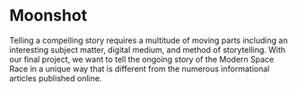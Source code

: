 # Moonshot
Telling a compelling story requires a multitude of moving parts including an interesting subject matter, digital medium, and method of storytelling. With our final project, we want to tell the ongoing story of the Modern Space Race in a unique way that is different from the numerous informational articles published online.

